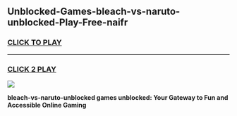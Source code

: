 
## Unblocked-Games-bleach-vs-naruto-unblocked-Play-Free-naifr
<h3>
<a href="https://premium76.site?title=bleach-vs-naruto-unblocked&ref=20M">CLICK TO PLAY</a></h3>
<hr>

<h3>
<a href="https://premium76.site?title=bleach-vs-naruto-unblocked&ref=20M">CLICK 2 PLAY</a>
  
</h3>

<a href="https://premium76.site?title=bleach-vs-naruto-unblocked&ref=19M"><img src="https://clearcache.store/games.png"></a>


**bleach-vs-naruto-unblocked games unblocked: Your Gateway to Fun and Accessible Online Gaming**
